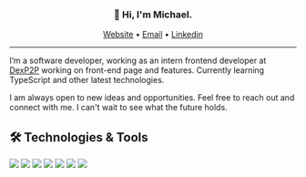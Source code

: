 <h3 align="center">👋 Hi, I'm Michael.</h3>

<p align="center">
  <a href="https://michael-henna.vercel.app">Website</a> •
  <a href="mailto:adenugbamicke@gmail.com">Email</a> •
  <a href="https://www.linkedin.com/in/adenugbamichael">Linkedin</a>
</p>

---

I’m a software developer, working as an intern frontend developer at [DexP2P](https://www.dexp2p.com/) working on front-end page and features. Currently learning TypeScript and other latest technologies.

I am always open to new ideas and opportunities. Feel free to reach out and connect with me. I can't wait to see what the future holds.

## 🛠️ Technologies & Tools

![](https://img.shields.io/badge/Code-JavaScript-informational?style=flat&color=informational&logo=javascript)
![](https://img.shields.io/badge/Code-React-informational?style=flat&color=informational&logo=react)
![](https://img.shields.io/badge/Code-TypeScript-informational?style=flat&color=informational)
![](https://img.shields.io/badge/Code-EcmaScript-informational?style=flat&color=informational)
![](https://img.shields.io/badge/Code-Node-informational?style=flat&color=informational&logo=node.js)
![](https://img.shields.io/badge/Tool-Webpack-informational?style=flat&color=warning&logo=webpack)
![](https://img.shields.io/badge/Tool-SCSS-informational?style=flat&color=warning&logo=sass)
